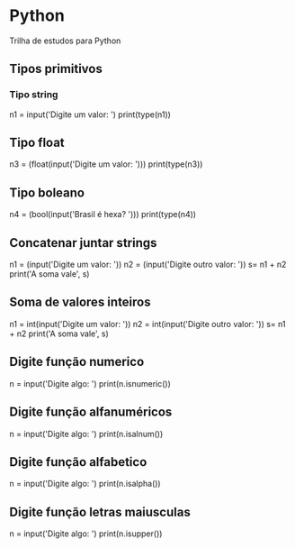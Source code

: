 # Python
Trilha de estudos para Python

## Tipos primitivos

### Tipo string
n1 = input('Digite um valor: ')
print(type(n1))

## Tipo float 
n3 = (float(input('Digite um valor: ')))
print(type(n3))

## Tipo boleano
n4 = (bool(input('Brasil é hexa? ')))
print(type(n4)) 

## Concatenar juntar strings

n1 = (input('Digite um valor: '))
n2 = (input('Digite outro valor: '))
s= n1 + n2
print('A soma vale', s)

## Soma de valores inteiros

n1 = int(input('Digite um valor: '))
n2 = int(input('Digite outro valor: '))
s= n1 + n2
print('A soma vale', s)


## Digite função numerico
n = input('Digite algo: ')
print(n.isnumeric())

## Digite função alfanuméricos
n = input('Digite algo: ')
print(n.isalnum())

## Digite função alfabetico
n = input('Digite algo: ')
print(n.isalpha())

## Digite função letras maiusculas
n = input('Digite algo: ')
print(n.isupper())
